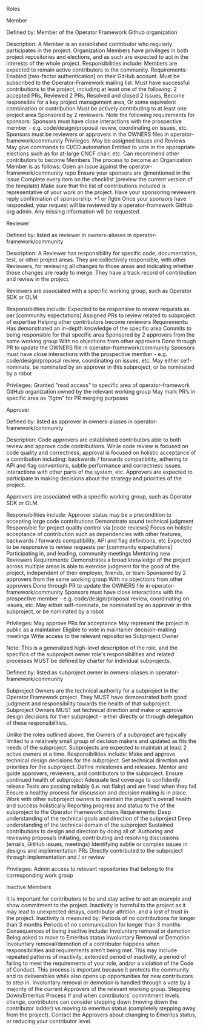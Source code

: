 Roles

Member

Defined by: Member of the Operator Framework Github organization

Description: A Member is an established contributor who regularly participates in the project. Organization Members have privileges in both project repositories and elections, and as such are expected to act in the interests of the whole project.
Responsibilities include:
Members are expected to remain active contributors to the community.
Requirements:
Enabled [two-factor authentication] on their GitHub account.
Must be subscribed to the Operator-Framework mailing list.
Must have successful contributions to the project, including at least one of the following:
2 accepted PRs,
Reviewed 2 PRs,
Resolved and closed 2 Issues,
Become responsible for a key project management area,
Or some equivalent combination or contribution
Must be actively contributing to at least one project area
Sponsored by 2 reviewers. Note the following requirements for sponsors:
Sponsors must have close interactions with the prospective member - e.g. code/design/proposal review, coordinating on issues, etc.
Sponsors must be reviewers or approvers in the OWNERS files in operator-framework/community
Privileges:
May be assigned Issues and Reviews
May give commands to CI/CD automation
Entitled to vote in the appropriate elections such as for at-large CNCF chair, etc.
Can recommend other contributors to become Members
The process to become an Organization Member is as follows:
Open an issue against the operator-framework/community repo
Ensure your sponsors are @mentioned in the issue
Complete every item on the checklist (preview the current version of the template)
Make sure that the list of contributions included is representative of your work on the project.
Have your sponsoring reviewers reply confirmation of sponsorship: +1 or /lgtm
Once your sponsors have responded, your request will be reviewed by a operator-framework GitHub org admin. Any missing information will be requested.

Reviewer

Defined by: listed as reviewer in owners-aliases in operator-framework/community

Description: A Reviewer has responsibility for specific code, documentation, test, or other project areas. They are collectively responsible, with other Reviewers, for reviewing all changes to those areas and indicating whether those changes are ready to merge. They have a track record of contribution and review in the project.

Reviewers are associated with a specific working group, such as Operator SDK or OLM.

Responsibilities include:
Expected to be responsive to review requests as per [community expectations]
Assigned PRs to review related to subproject of expertise
Helping other contributors become reviewers
Requirements:
Has demonstrated an in-depth knowledge of the specific area
Commits to being responsible for that specific area
Sponsored by 2 approvers from the same working group
With no objections from other approvers
Done through PR to update the OWNERS file in operator-framework/community
Sponsors must have close interactions with the prospective member - e.g. code/design/proposal review, coordinating on issues, etc.
May either self-nominate, be nominated by an approver in this subproject, or be nominated by a robot


Privileges:
Granted "read access" to specific area of operator-framework GitHub organization owned by the relevant working group
May mark PR’s in specific area as “/lgtm” for PR merging purposes

Approver

Defined by: listed as approver  in owners-aliases in operator-framework/community

Description: Code approvers are established contributors able to both review and approve code contributions. While code review is focused on code quality and correctness, approval is focused on holistic acceptance of a contribution including: backwards / forwards compatibility, adhering to API and flag conventions, subtle performance and correctness issues, interactions with other parts of the system, etc. Approvers are expected to participate in making decisions about the strategy and priorities of the project.

Approvers are associated with a specific working group, such as Operator SDK or OLM.

Responsibilities include:
Approver status may be a precondition to accepting large code contributions
Demonstrate sound technical judgment
Responsible for project quality control via [code reviews]
Focus on holistic acceptance of contribution such as dependencies with other features, backwards / forwards compatibility, API and flag definitions, etc
Expected to be responsive to review requests per [community expectations]
Participating in, and leading, community meetings
Mentoring new Reviewers
Requirements:
Demonstrates a broad knowledge of the project across multiple areas
Is able to exercise judgment for the good of the project, independent of their employer, friends, or team
Sponsored by 2 approvers from the same working group
With no objections from other approvers
Done through PR to update the OWNERS file in operator-framework/community
Sponsors must have close interactions with the prospective member - e.g. code/design/proposal review, coordinating on issues, etc.
May either self-nominate, be nominated by an approver in this subproject, or be nominated by a robot


Privileges:
May approve PRs for acceptance
May represent the project in public as a maintainer
Eligible to vote in maintainer decision-making meetings
Write access to the relevant repositories
Subproject Owner

Note: This is a generalized high-level description of the role, and the specifics of the subproject owner role's responsibilities and related processes MUST be defined by charter for individual subprojects.

Defined by: listed as subproject owner  in owners-aliases in operator-framework/community

Subproject Owners are the technical authority for a subproject in the Operator Framework project. They MUST have demonstrated both good judgment and responsibility towards the health of that subproject. Subproject Owners MUST set technical direction and make or approve design decisions for their subproject - either directly or through delegation of these responsibilities.

Unlike the roles outlined above, the Owners of a subproject are typically limited to a relatively small group of decision makers and updated as fits the needs of the subproject. Subprojects are expected to maintain at least 2 active owners at a time.
Responsibilities include:
Make and approve technical design decisions for the subproject.
Set technical direction and priorities for the subproject.
Define milestones and releases.
Mentor and guide approvers, reviewers, and contributors to the subproject.
Ensure continued health of subproject
Adequate test coverage to confidently release
Tests are passing reliably (i.e. not flaky) and are fixed when they fail
Ensure a healthy process for discussion and decision making is in place.
Work with other subproject owners to maintain the project's overall health and success holistically
Reporting progress and status to the of the subproject to the Operator Framework chairs
Requirements:
Deep understanding of the technical goals and direction of the subproject
Deep understanding of the technical domain of the subproject
Sustained contributions to design and direction by doing all of:
Authoring and reviewing proposals
Initiating, contributing and resolving discussions (emails, GitHub issues, meetings)
Identifying subtle or complex issues in designs and implementation PRs
Directly contributed to the subproject through implementation and / or review


Privileges:
Admin access to relevant repositories that belong to the corresponding work group

Inactive Members

It is important for contributors to be and stay active to set an example and show commitment to the project. Inactivity is harmful to the project as it may lead to unexpected delays, contributor attrition, and a lost of trust in the project.
Inactivity is measured by:
Periods of no contributions for longer than 3 months
Periods of no communication for longer than 3  months
Consequences of being inactive include:
Involuntary removal or demotion
Being asked to move to Emeritus status
Involuntary Removal or Demotion
Involuntary removal/demotion of a contributor happens when responsibilities and requirements aren't being met. This may include repeated patterns of inactivity, extended period of inactivity, a period of failing to meet the requirements of your role, and/or a violation of the Code of Conduct. This process is important because it protects the community and its deliverables while also opens up opportunities for new contributors to step in.
Involuntary removal or demotion is handled through a vote by a majority of the current Approvers of the relevant working group.
Stepping Down/Emeritus Process
If and when contributors' commitment levels change, contributors can consider stepping down (moving down the contributor ladder) vs moving to emeritus status (completely stepping away from the project).
Contact the Approvers about changing to Emeritus status, or reducing your contributor level.



